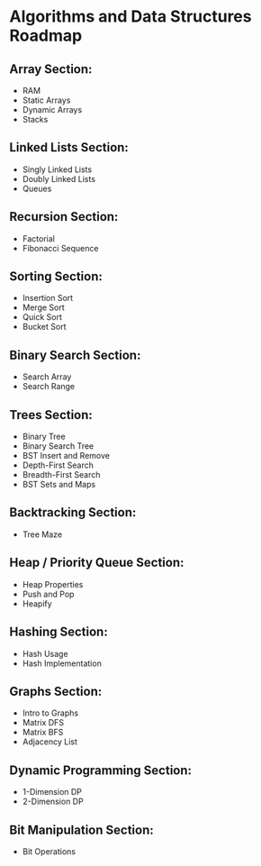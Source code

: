 <!DOCTYPE html>
<html>

<body>
<h1>Algorithms and Data Structures Roadmap</h1>

  <h2>Array Section:</h2>
  <ul>
    <li>RAM</li>
    <li>Static Arrays</li>
    <li>Dynamic Arrays</li>
    <li>Stacks</li>
  </ul>

  <h2>Linked Lists Section:</h2>
  <ul>
    <li>Singly Linked Lists</li>
    <li>Doubly Linked Lists</li>
    <li>Queues</li>
  </ul>

  <h2>Recursion Section:</h2>
  <ul>
    <li>Factorial</li>
    <li>Fibonacci Sequence</li>
  </ul>

  <h2>Sorting Section:</h2>
  <ul>
    <li>Insertion Sort</li>
    <li>Merge Sort</li>
    <li>Quick Sort</li>
    <li>Bucket Sort</li>
  </ul>

  <h2>Binary Search Section:</h2>
  <ul>
    <li>Search Array</li>
    <li>Search Range</li>
  </ul>

  <h2>Trees Section:</h2>
  <ul>
    <li>Binary Tree</li>
    <li>Binary Search Tree</li>
    <li>BST Insert and Remove</li>
    <li>Depth-First Search</li>
    <li>Breadth-First Search</li>
    <li>BST Sets and Maps</li>
  </ul>

  <h2>Backtracking Section:</h2>
  <ul>
    <li>Tree Maze</li>
  </ul>

  <h2>Heap / Priority Queue Section:</h2>
  <ul>
    <li>Heap Properties</li>
    <li>Push and Pop</li>
    <li>Heapify</li>
  </ul>

  <h2>Hashing Section:</h2>
  <ul>
    <li>Hash Usage</li>
    <li>Hash Implementation</li>
  </ul>

  <h2>Graphs Section:</h2>
  <ul>
    <li>Intro to Graphs</li>
    <li>Matrix DFS</li>
    <li>Matrix BFS</li>
    <li>Adjacency List</li>
  </ul>

  <h2>Dynamic Programming Section:</h2>
  <ul>
    <li>1-Dimension DP</li>
    <li>2-Dimension DP</li>
  </ul>

  <h2>Bit Manipulation Section:</h2>
  <ul>
    <li>Bit Operations</li>
  </ul>


</body>
</html>
